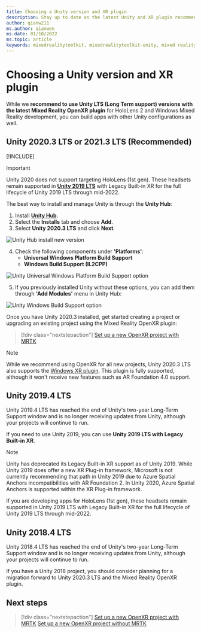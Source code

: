```yaml
---
title: Choosing a Unity version and XR plugin
description: Stay up to date on the latest Unity and XR plugin recommendations for HoloLens application development.
author: qianw211
ms.author: qianwen
ms.date: 01/10/2022
ms.topic: article
keywords: mixedrealitytoolkit, mixedrealitytoolkit-unity, mixed reality headset, windows mixed reality headset, virtual reality headset, unity
---
```


# Choosing a Unity version and XR plugin

While we **recommend to use Unity LTS (Long Term support) versions with the latest Mixed Reality OpenXR plugin** for HoloLens 2 and Windows Mixed Reality development, you can build apps with other Unity configurations as well.

## Unity 2020.3 LTS or 2021.3 LTS (Recommended)

[!INCLUDE[](includes/xr/recommended-version.md)]

> [!IMPORTANT]
> Unity 2020 does not support targeting HoloLens (1st gen). These headsets remain supported in **[Unity 2019 LTS](#unity-20194-lts)** with Legacy Built-in XR for the full lifecycle of Unity 2019 LTS through mid-2022.

The best way to install and manage Unity is through the **Unity Hub**:

1. Install <a href="https://unity3d.com/get-unity/download" target="_blank">**Unity Hub**</a>.
2. Select the **Installs** tab and choose **Add**.
3. Select **Unity 2020.3 LTS** and click **Next**.

![Unity Hub install new version](images/unity-hub-img-01.png)

4. Check the following components under **'Platforms'**:
    * **Universal Windows Platform Build Support**
    * **Windows Build Support (IL2CPP)**

![Unity Universal Windows Platform Build Support option](../images/Unity_Install_Option_UWP.png)

5. If you previously installed Unity without these options, you can add them through **'Add Modules'** menu in Unity Hub:

![Unity Windows Build Support option](../images/Unity_Install_Option_UWP2.png)

Once you have Unity 2020.3 installed, get started creating a project or upgrading an existing project using the Mixed Reality OpenXR plugin:

> [!div class="nextstepaction"]
> [Set up a new OpenXR project with MRTK](new-openxr-project-with-mrtk.md)

> [!NOTE]
> While we recommend using OpenXR for all new projects, Unity 2020.3 LTS also supports the [Windows XR plugin](new-openxr-project-with-mrtk.md). This plugin is fully supported, although it won't receive new features such as AR Foundation 4.0 support.

## Unity 2019.4 LTS

Unity 2019.4 LTS has reached the end of Unity's two-year Long-Term Support window and is no longer receiving updates from Unity, although your projects will continue to run.

If you need to use Unity 2019, you can use **Unity 2019 LTS with Legacy Built-in XR**.

> [!NOTE]
> Unity has deprecated its Legacy Built-in XR support as of Unity 2019.  While Unity 2019 does offer a new XR Plug-in framework, Microsoft is not currently recommending that path in Unity 2019 due to Azure Spatial Anchors incompatibilities with AR Foundation 2.  In Unity 2020, Azure Spatial Anchors is supported within the XR Plug-in framework.

If you are developing apps for HoloLens (1st gen), these headsets remain supported in Unity 2019 LTS with Legacy Built-in XR for the full lifecycle of Unity 2019 LTS through mid-2022.


## Unity 2018.4 LTS

Unity 2018.4 LTS has reached the end of Unity's two-year Long-Term Support window and is no longer receiving updates from Unity, although your projects will continue to run.

If you have a Unity 2018 project, you should consider planning for a migration forward to Unity 2020.3 LTS and the Mixed Reality OpenXR plugin.

## Next steps

> [!div class="nextstepaction"]
> [Set up a new OpenXR project with MRTK](new-openxr-project-with-mrtk.md)
> [Set up a new OpenXR project without MRTK](new-openxr-project-without-mrtk.md)